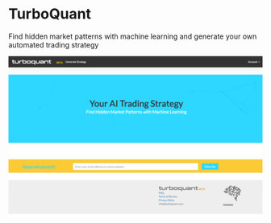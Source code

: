 # TurboQuant

Find hidden market patterns with machine learning and generate your own automated trading strategy

![Alt text](public/images/tq1.png?raw=true "TurboQuant")

